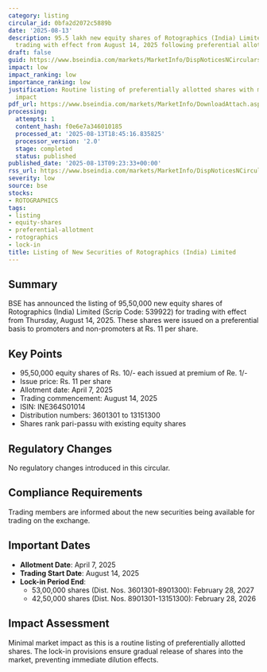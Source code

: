 ```yaml
---
category: listing
circular_id: 0bfa2d2072c5889b
date: '2025-08-13'
description: 95.5 lakh new equity shares of Rotographics (India) Limited listed for
  trading with effect from August 14, 2025 following preferential allotment.
draft: false
guid: https://www.bseindia.com/markets/MarketInfo/DispNoticesNCirculars.aspx?Noticeid={1EA7BDF3-7BF2-43CA-B6B0-43A2EFF549E7}&noticeno=20250813-20&dt=08/13/2025&icount=20&totcount=73&flag=0
impact: low
impact_ranking: low
importance_ranking: low
justification: Routine listing of preferentially allotted shares with minimal market
  impact
pdf_url: https://www.bseindia.com/markets/MarketInfo/DownloadAttach.aspx?id=20250813-20&attachedId=
processing:
  attempts: 1
  content_hash: f0e6e7a346010185
  processed_at: '2025-08-13T18:45:16.835825'
  processor_version: '2.0'
  stage: completed
  status: published
published_date: '2025-08-13T09:23:33+00:00'
rss_url: https://www.bseindia.com/markets/MarketInfo/DispNoticesNCirculars.aspx?Noticeid={1EA7BDF3-7BF2-43CA-B6B0-43A2EFF549E7}&noticeno=20250813-20&dt=08/13/2025&icount=20&totcount=73&flag=0
severity: low
source: bse
stocks:
- ROTOGRAPHICS
tags:
- listing
- equity-shares
- preferential-allotment
- rotographics
- lock-in
title: Listing of New Securities of Rotographics (India) Limited
---
```


## Summary

BSE has announced the listing of 95,50,000 new equity shares of Rotographics (India) Limited (Scrip Code: 539922) for trading with effect from Thursday, August 14, 2025. These shares were issued on a preferential basis to promoters and non-promoters at Rs. 11 per share.

## Key Points

- 95,50,000 equity shares of Rs. 10/- each issued at premium of Re. 1/-
- Issue price: Rs. 11 per share
- Allotment date: April 7, 2025
- Trading commencement: August 14, 2025
- ISIN: INE364S01014
- Distribution numbers: 3601301 to 13151300
- Shares rank pari-passu with existing equity shares

## Regulatory Changes

No regulatory changes introduced in this circular.

## Compliance Requirements

Trading members are informed about the new securities being available for trading on the exchange.

## Important Dates

- **Allotment Date**: April 7, 2025
- **Trading Start Date**: August 14, 2025
- **Lock-in Period End**: 
  - 53,00,000 shares (Dist. Nos. 3601301-8901300): February 28, 2027
  - 42,50,000 shares (Dist. Nos. 8901301-13151300): February 28, 2026

## Impact Assessment

Minimal market impact as this is a routine listing of preferentially allotted shares. The lock-in provisions ensure gradual release of shares into the market, preventing immediate dilution effects.